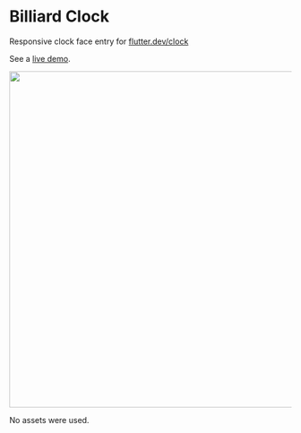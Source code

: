 
# Billiard Clock

Responsive clock face entry for [flutter.dev/clock](https://flutter.dev/clock)

See a [live demo](https://billiardclock-b84ae.firebaseapp.com/#/). 

<img src='https://giant.gfycat.com/UnluckyMarriedEnglishsetter.gif' width='600'>

No assets were used.